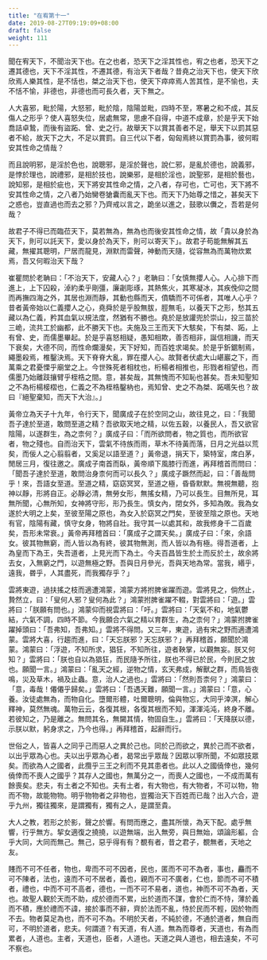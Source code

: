```yaml
---
title: "在宥第十一"
date: 2019-08-27T09:19:09+08:00
draft: false
weight: 111
---
```




聞在宥天下，不聞治天下也。在之也者，恐天下之淫其性也，宥之也者，恐天下之遷其德也，天下不淫其性，不遷其德，有治天下者哉？昔堯之治天下也，使天下欣欣焉人樂其性，是不恬也，桀之治天下也，使天下瘁瘁焉人苦其性，是不愉也，夫不恬不愉，非德也，非德也而可長久者，天下無之。

人大喜邪，毗於陽，大怒邪，毗於陰，陰陽並毗，四時不至，寒暑之和不成，其反傷人之形乎？使人喜怒失位，居處無常，思慮不自得，中道不成章，於是乎天下始喬詰卓鷙，而後有盜跖、曾、史之行。故舉天下以賞其善者不足，舉天下以罰其惡者不給，故天下之大，不足以賞罰。自三代以下者，匈匈焉終以賞罰為事，彼何暇安其性命之情哉？

而且說明邪，是淫於色也，說聰邪，是淫於聲也，說仁邪，是亂於德也，說義邪，是悖於理也，說禮邪，是相於技也，說樂邪，是相於淫也，說聖邪，是相於藝也，說知邪，是相於疵也，天下將安其性命之情，之八者，存可也，亡可也，天下將不安其性命之情，之八者乃始臠卷獊囊而亂天下也。而天下乃始尊之惜之，甚矣天下之惑也，豈直過也而去之邪？乃齊戒以言之，跪坐以進之，鼓歌以儛之，吾若是何哉？

故君子不得已而臨莅天下，莫若無為，無為也而後安其性命之情，故「貴以身於為天下，則可以託天下，愛以身於為天下，則可以寄天下」。故君子苟能無解其五藏，無擢其聰明，尸居而龍見，淵默而雷聲，神動而天隨，從容無為而萬物炊累焉，吾又何暇治天下哉？

崔瞿問於老聃曰：「<span class="text-secondary">不治天下，安藏人心？</span>」老聃曰：「<span class="text-secondary">女慎無攖人心。人心排下而進上，上下囚殺，淖約柔乎剛彊，廉劌彫琢，其熱焦火，其寒凝冰，其疾俛仰之間而再撫四海之外，其居也淵而靜，其動也縣而天，僨驕而不可係者，其唯人心乎？昔者黃帝始以仁義攖人之心，堯舜於是乎股無胈，脛無毛，以養天下之形，愁其五藏以為仁義，矜其血氣以規法度，然猶有不勝也。堯於是放讙兜於崇山，投三苗於三峗，流共工於幽都，此不勝天下也。夫施及三王而天下大駭矣，下有桀、跖，上有曾、史，而儒墨畢起。於是乎喜怒相疑，愚知相欺，善否相非，誕信相譏，而天下衰矣，大德不同，而性命爛漫矣，天下好知，而百姓求竭矣。於是乎釿鋸制焉，繩墨殺焉，椎鑿決焉。天下脊脊大亂，罪在攖人心。故賢者伏處大山嵁巖之下，而萬乘之君憂慄乎廟堂之上。今世殊死者相枕也，桁楊者相推也，形戮者相望也，而儒墨乃始離跂攘臂乎桎梏之間。意，甚矣哉，其無愧而不知恥也甚矣。吾未知聖知之不為桁楊椄槢也，仁義之不為桎梏鑿枘也，焉知曾、史之不為桀、跖嚆矢也？故曰『絕聖棄知，而天下大治』。</span>」

黃帝立為天子十九年，令行天下，聞廣成子在於空同之山，故往見之，曰：「<span class="text-secondary">我聞吾子達於至道，敢問至道之精？吾欲取天地之精，以佐五穀，以養民人，吾又欲官陰陽，以遂群生，為之柰何？</span>」廣成子曰：「<span class="text-secondary">而所欲問者，物之質也，而所欲官者，物之殘也。自而治天下，雲氣不待族而雨，草木不待黃而落，日月之光益以荒矣，而佞人之心翦翦者，又奚足以語至道？</span>」黃帝退，捐天下，築特室，席白茅，閒居三月，復往邀之。廣成子南首而臥，黃帝順下風膝行而進，再拜稽首而問曰：「<span class="text-secondary">聞吾子達於至道，敢問治身柰何而可以長久？</span>」廣成子蹶然而起，曰：「<span class="text-secondary">善哉問乎！來，吾語女至道。至道之精，窈窈冥冥，至道之極，昏昏默默。無視無聽，抱神以靜，形將自正。必靜必清，無勞女形，無搖女精，乃可以長生。目無所見，耳無所聞，心無所知，女神將守形，形乃長生。慎女內，閉女外，多知為敗。我為女遂於大明之上矣，至彼至陽之原也，為女入於窈冥之門矣，至彼至陰之原也。天地有官，陰陽有藏，慎守女身，物將自壯。我守其一以處其和，故我修身千二百歲矣，吾形未常衰。</span>」黃帝再拜稽首曰：「<span class="text-secondary">廣成子之謂天矣。</span>」廣成子曰：「<span class="text-secondary">來，余語女。彼其物無窮，而人皆以為有終，彼其物無測，而人皆以為有極。得吾道者，上為皇而下為王，失吾道者，上見光而下為土。今夫百昌皆生於土而反於土，故余將去女，入無窮之門，以遊無極之野。吾與日月參光，吾與天地為常。當我，緡乎，遠我，昬乎，人其盡死，而我獨存乎？</span>」

雲將東遊，過扶搖之枝而適遭鴻蒙，鴻蒙方將拊脾雀躍而遊。雲將見之，倘然止，贄然立，曰：「<span class="text-secondary">叟何人邪？叟何為此？</span>」鴻蒙拊脾雀躍不輟，對雲將曰：「<span class="text-secondary">遊。</span>」雲將曰：「<span class="text-secondary">朕願有問也。</span>」鴻蒙仰而視雲將曰：「<span class="text-secondary">吁。</span>」雲將曰：「<span class="text-secondary">天氣不和，地氣鬱結，六氣不調，四時不節。今我願合六氣之精以育群生，為之柰何？</span>」鴻蒙拊脾雀躍掉頭曰：「<span class="text-secondary">吾弗知，吾弗知。</span>」雲將不得問。又三年，東遊，過有宋之野而適遭鴻蒙。雲將大喜，行趨而進，曰：「<span class="text-secondary">天忘朕邪？天忘朕邪？</span>」再拜稽首，願聞於鴻蒙。鴻蒙曰：「<span class="text-secondary">浮遊，不知所求，猖狂，不知所往，遊者鞅掌，以觀無妄。朕又何知？</span>」雲將曰：「<span class="text-secondary">朕也自以為猖狂，而民隨予所往，朕也不得已於民，今則民之放也。願聞一言。</span>」鴻蒙曰：「<span class="text-secondary">亂天之經，逆物之情，玄天弗成，解獸之群，而鳥皆夜鳴，災及草木，禍及止蟲。意，治人之過也。</span>」雲將曰：「<span class="text-secondary">然則吾柰何？</span>」鴻蒙曰：「<span class="text-secondary">意，毒哉！僊僊乎歸矣。</span>」雲將曰：「<span class="text-secondary">吾遇天難，願聞一言。</span>」鴻蒙曰：「<span class="text-secondary">意，心養。汝徒處無為，而物自化。墮爾形體，吐爾聰明，倫與物忘，大同乎涬溟，解心釋神，莫然無魂。萬物云云，各復其根，各復其根而不知，渾渾沌沌，終身不離。若彼知之，乃是離之。無問其名，無闚其情，物固自生。</span>」雲將曰：「<span class="text-secondary">天降朕以德，示朕以默，躬身求之，乃今也得。</span>」再拜稽首，起辭而行。

世俗之人，皆喜人之同乎己而惡人之異於己也。同於己而欲之，異於己而不欲者，以出乎眾為心也。夫以出乎眾為心者，曷常出乎眾哉？因眾以寧所聞，不如眾技眾矣。而欲為人之國者，此攬乎三王之利而不見其患者也。此以人之國僥倖也，幾何僥倖而不喪人之國乎？其存人之國也，無萬分之一，而喪人之國也，一不成而萬有餘喪矣。悲夫，有土者之不知也。夫有土者，有大物也，有大物者，不可以物，物而不物，故能物物。明乎物物者之非物也，豈獨治天下百姓而已哉？出入六合，遊乎九州，獨往獨來，是謂獨有，獨有之人，是謂至貴。

大人之教，若形之於影，聲之於響。有問而應之，盡其所懷，為天下配。處乎無響，行乎無方。挈女適復之撓撓，以遊無端，出入無旁，與日無始，頌論形軀，合乎大同，大同而無己。無己，惡乎得有有？覩有者，昔之君子，覩無者，天地之友。

賤而不可不任者，物也，卑而不可不因者，民也，匿而不可不為者，事也，麤而不可不陳者，法也，遠而不可不居者，義也，親而不可不廣者，仁也，節而不可不積者，禮也，中而不可不高者，德也，一而不可不易者，道也，神而不可不為者，天也。故聖人觀於天而不助，成於德而不累，出於道而不謀，會於仁而不恃，薄於義而不積，應於禮而不諱，接於事而不辭，齊於法而不亂，恃於民而不輕，因於物而不去。物者莫足為也，而不可不為。不明於天者，不純於德，不通於道者，無自而可，不明於道者，悲夫。何謂道？有天道，有人道。無為而尊者，天道也，有為而累者，人道也。主者，天道也，臣者，人道也。天道之與人道也，相去遠矣，不可不察也。